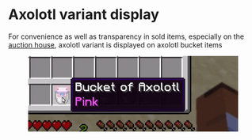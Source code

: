 # Axolotl variant display

For convenience as well as transparency in sold items, especially on the [auction house](../auction-house.md), axolotl variant is displayed on axolotl bucket items

<figure><img src="../../.gitbook/assets/axo.gif" alt=""><figcaption></figcaption></figure>
